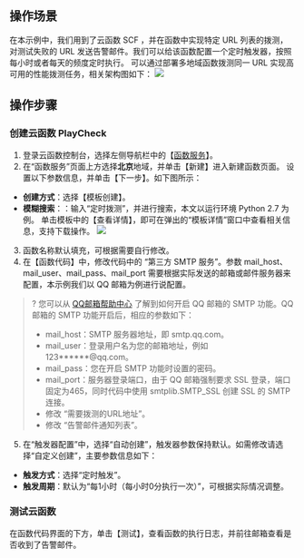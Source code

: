 ## 操作场景
在本示例中，我们用到了云函数 SCF ，并在函数中实现特定 URL 列表的拨测，对测试失败的 URL 发送告警邮件。我们可以给该函数配置一个定时触发器，按照每小时或者每天的频度定时执行。
可以通过部署多地域函数拨测同一 URL 实现高可用的性能拨测任务，相关架构图如下：
![](https://main.qcloudimg.com/raw/9aab6f60986ed1ee4c90fb237e171460.svg)

## 操作步骤
### 创建云函数 PlayCheck
1. 登录云函数控制台，选择左侧导航栏中的【[函数服务](https://console.cloud.tencent.com/scf/list)】。
2. 在“函数服务”页面上方选择**北京**地域，并单击【新建】进入新建函数页面。
设置以下参数信息，并单击【下一步】。如下图所示：
 - **创建方式**：选择【模板创建】。
 - **模糊搜索**：：输入“定时拨测”，并进行搜索，本文以运行环境 Python 2.7 为例。
单击模板中的【查看详情】，即可在弹出的“模板详情”窗口中查看相关信息，支持下载操作。 
![](https://main.qcloudimg.com/raw/79be731b407328087ca6d80983872478.png)
3. 函数名称默认填充，可根据需要自行修改。
4. 在【函数代码】中，修改代码中的 “第三方 SMTP 服务”。参数 mail_host、mail_user、mail_pass、mail_port 需要根据实际发送的邮箱或邮件服务器来配置，本示例我们以 QQ 邮箱为例进行说配置。
  >? 您可以从 [QQ邮箱帮助中心](http://service.mail.qq.com/cgi-bin/help?subtype=1&&no=166&&id=28) 了解到如何开启 QQ 邮箱的 SMTP 功能。QQ 邮箱的 SMTP 功能开启后，相应的参数如下：
  > - mail_host：SMTP 服务器地址，即 smtp.qq.com。
  > - mail_user：登录用户名为您的邮箱地址，例如 123\*\*\*\*\*\*@qq.com。
  > - mail_pass：您在开启 SMTP 功能时设置的密码。
  > - mail_port：服务器登录端口，由于 QQ 邮箱强制要求 SSL 登录，端口固定为465，同时代码中使用 smtplib.SMTP_SSL 创建 SSL 的 SMTP 连接。
  > - 修改 “需要拨测的URL地址”。
  > - 修改 “告警邮件通知列表”。
5. 在“触发器配置”中，选择“自动创建”，触发器参数保持默认。如需修改请选择“自定义创建”，主要参数信息如下：
 - **触发方式**：选择“定时触发”。
 - **触发周期**：默认为“每1小时（每小时0分执行一次）”，可根据实际情况调整。


### 测试云函数

在函数代码界面的下方，单击【测试】，查看函数的执行日志，并前往邮箱查看是否收到了告警邮件。
